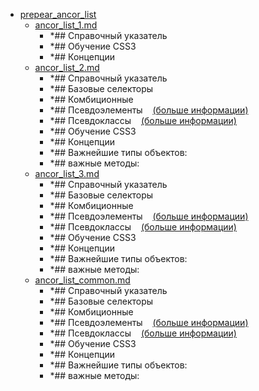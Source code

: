 - <a href = "E:\Node_projects\Node_Way\NBase\_Md\_Index\_WebJS\Content\Docs\MDN_docs_Web_API\Point_learn\mozilla.org_docs_Web_CSS\prepear_ancor_list\cat.prepear_ancor_list\dir.prepear_ancor_list.md">prepear_ancor_list</a>
    - <a href = "E:\Node_projects\Node_Way\NBase\_Md\_Index\_WebJS\Content\Docs\MDN_docs_Web_API\Point_learn\mozilla.org_docs_Web_CSS\prepear_ancor_list\ancor_list_1.md">ancor_list_1.md</a>
        - *## Справочный указатель
        - *## Обучение CSS3
        - *## Концепции
    - <a href = "E:\Node_projects\Node_Way\NBase\_Md\_Index\_WebJS\Content\Docs\MDN_docs_Web_API\Point_learn\mozilla.org_docs_Web_CSS\prepear_ancor_list\ancor_list_2.md">ancor_list_2.md</a>
        - *## Справочный указатель
        - *##  Базовые селекторы
        - *##  Комбиционные
        - *##  Псевдоэлементы    [(больше информации)](https://developer.mozilla.org/ru/docs/Web/CSS/Pseudo-elements)
        - *##  Псевдоклассы    [(больше информации)](https://developer.mozilla.org/ru/docs/Web/CSS/%D0%9F%D1%81%D0%B5%D0%B2%D0%B4%D0%BE-%D0%BA%D0%BB%D0%B0%D1%81%D1%81%D1%8B)
        - *## Обучение CSS3
        - *## Концепции
        - *## Важнейшие типы объектов:
        - *## важные методы:
    - <a href = "E:\Node_projects\Node_Way\NBase\_Md\_Index\_WebJS\Content\Docs\MDN_docs_Web_API\Point_learn\mozilla.org_docs_Web_CSS\prepear_ancor_list\ancor_list_3.md">ancor_list_3.md</a>
        - *## Справочный указатель
        - *##  Базовые селекторы
        - *##  Комбиционные
        - *##  Псевдоэлементы    [(больше информации)](https://developer.mozilla.org/ru/docs/Web/CSS/Pseudo-elements)
        - *##  Псевдоклассы    [(больше информации)](https://developer.mozilla.org/ru/docs/Web/CSS/%D0%9F%D1%81%D0%B5%D0%B2%D0%B4%D0%BE-%D0%BA%D0%BB%D0%B0%D1%81%D1%81%D1%8B)
        - *## Обучение CSS3
        - *## Концепции
        - *## Важнейшие типы объектов:
        - *## важные методы:
    - <a href = "E:\Node_projects\Node_Way\NBase\_Md\_Index\_WebJS\Content\Docs\MDN_docs_Web_API\Point_learn\mozilla.org_docs_Web_CSS\prepear_ancor_list\ancor_list_common.md">ancor_list_common.md</a>
        - *## Справочный указатель
        - *##  Базовые селекторы
        - *##  Комбиционные
        - *##  Псевдоэлементы    [(больше информации)](https://developer.mozilla.org/ru/docs/Web/CSS/Pseudo-elements)
        - *##  Псевдоклассы    [(больше информации)](https://developer.mozilla.org/ru/docs/Web/CSS/%D0%9F%D1%81%D0%B5%D0%B2%D0%B4%D0%BE-%D0%BA%D0%BB%D0%B0%D1%81%D1%81%D1%8B)
        - *## Обучение CSS3
        - *## Концепции
        - *## Важнейшие типы объектов:
        - *## важные методы:
